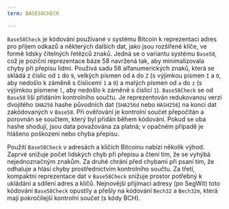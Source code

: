 ```yaml
---
term: BASE58CHECK

---
```

`Base58Check` je kódování používané v systému Bitcoin k reprezentaci adres pro příjem odkazů a některých dalších dat, jako jsou rozšířené klíče, ve formě lidsky čitelných řetězců znaků. Jedná se o variantu systému `Base58`, což je poziční reprezentace báze 58 navržená tak, aby minimalizovala chyby při přepisu lidmi. Používá sadu 58 alfanumerických znaků, která se skládá z číslic od `1` do `9`, velkých písmen od `A` do `Z` (s výjimkou písmen `I` a `O`, aby nedošlo k záměně s číslicemi `1` a `0`) a malých písmen od `a` do `z` (s výjimkou písmene `l`, aby nedošlo k záměně s číslicí `1`). `Base58Check` se od `Base58` liší přidáním kontrolního součtu. Je reprezentován redukovanou verzí dvojitého `SHA256` hashe původních dat (`SHA256d` nebo `HASH256`) na konci dat zakódovaných v `Base58`. Při ověřování je kontrolní součet přepočítán a porovnán se součtem, který byl přidán během kódování. Pokud se oba hashe shodují, jsou data považována za platná; v opačném případě je hlášeno poškození nebo chyba přepisu.

Použití `Base58Check` v adresách a klíčích Bitcoinu nabízí několik výhod. Zaprvé snižuje počet lidských chyb při přepisu a čtení tím, že se vyhýbá nejednoznačným znakům. Za druhé chrání před chybami při psaní tím, že odhaluje a hlásí chyby prostřednictvím kontrolního součtu. Za třetí, kompaktní reprezentace dat v `Base58Check` snižuje prostor potřebný k ukládání a sdílení adres a klíčů. Nejnovější přijímací adresy (po SegWit) toto kódování `Base58Check` opustily a přešly na kódování `Bech32` a `Bech32m`, která mají pokročilejší kontrolní součet (s kódy BCH).